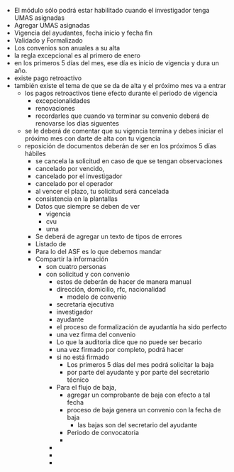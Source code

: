 - El módulo sólo podrá estar habilitado cuando el investigador tenga UMAS asignadas
- Agregar UMAS asignadas
- Vigencia del ayudantes, fecha inicio y fecha fin
- Validado y Formalizado
- Los convenios son anuales a su alta
- la regla excepcional es al primero de enero
- en los primeros 5 días del mes, ese día es inicio de vigencia y dura un año.
- existe pago retroactivo
- también existe el tema de que se da de alta y el próximo mes va a entrar
	- los pagos retroactivos tiene efecto durante el periodo de vigencia
		- excepcionalidades
		- renovaciones
		- recordarles que cuando va  terminar su convenio deberá de renovarse los dias siguentes
	- se le deberá de comentar que su vigencia termina y debes iniciar el próximo mes con darte de alta con tu vigencia
	- reposición de documentos deberán de ser en los próximos 5 días hábiles
		- se cancela la solicitud en caso de que se tengan observaciones
		- cancelado por vencido,
		- cancelado por el investigador
		- cancelado por el operador
		- al vencer el plazo, tu solicitud será cancelada
		- consistencia en la plantallas
		- Datos que siempre se deben de ver
			- vigencia
			- cvu
			- uma
		- Se deberá de agregar un texto de tipos de errores
		- Listado de
		- Para lo del ASF es lo que debemos mandar
		- Compartir la información
			- son cuatro personas
			- con solicitud y con convenio
				- estos de deberán de hacer de manera manual
				- dirección, domicilio, rfc, nacionalidad
					- modelo de convenio
				- secretaría ejecutiva
				- investigador
				- ayudante
				- el proceso de formalización de ayudantía ha sido perfecto
				- una vez firma del convenio
				- Lo que la auditoria dice que no puede ser becario
				- una vez firmado por completo, podrá hacer
				- si no está firmado
					- Los primeros 5 días del mes podrá solicitar la baja
					- por parte del ayudante y por parte del secretario técnico
				- Para el flujo de baja,
					- agregar un comprobante de baja con efecto a tal fecha
					- proceso de baja genera un convenio con la fecha de baja
						- las bajas son del secretario del ayudante
					- Periodo de convocatoria
					-
				-
				-
				-